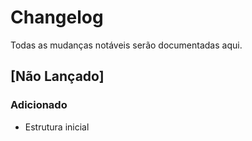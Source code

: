 # Changelog

Todas as mudanças notáveis serão documentadas aqui.

## [Não Lançado]

### Adicionado
- Estrutura inicial
